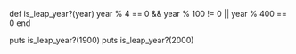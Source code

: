 def is_leap_year?(year)
 year % 4 == 0 && year % 100 != 0 || year % 400 == 0
end

 puts is_leap_year?(1900)
 puts is_leap_year?(2000)
